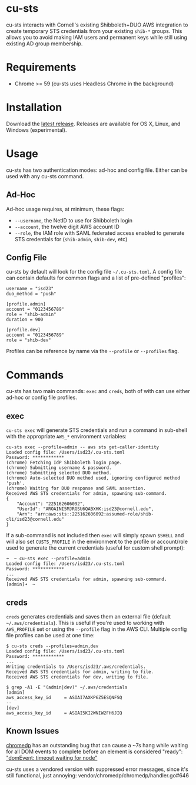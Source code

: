 # cu-sts
cu-sts interacts with Cornell's existing Shibboleth+DUO AWS integration to create temporary STS credentials from your existing `shib-*` groups. This allows you to avoid making IAM users and permanent keys while still using existing AD group membership.

# Requirements
- Chrome >= 59 (cu-sts uses Headless Chrome in the background)

# Installation
Download the [latest release](https://github.com/ian-d/cu-sts/releases). Releases are available for OS X, Linux, and Windows (experimental).

# Usage
cu-sts has two authentication modes: ad-hoc and config file. Either can be used with any cu-sts command.

## Ad-Hoc
Ad-hoc usage requires, at minimum, these flags:
- `--username`, the NetID to use for Shibboleth login
- `--account`, the twelve digit AWS account ID
- `--role`, the IAM role with SAML federated access enabled to generate STS credentials for (`shib-admin`, `shib-dev`, etc)

## Config File
cu-sts by default will look for the config file `~/.cu-sts.toml`. A config file can contain defaults for common flags and a list of pre-defined "profiles":
```
username = "isd23"
duo_method = "push"

[profile.admin]
account = "0123456789"
role = "shib-admin"
duration = 900

[profile.dev]
account = "0123456789"
role = "shib-dev"
```

Profiles can be reference by name via the `--profile` or `--profiles` flag.

# Commands
cu-sts has two main commands: `exec` and `creds`, both of with can use either ad-hoc or config file profiles.

## exec
`cu-sts exec` will generate STS credentials and run a command in sub-shell with the appropriate `AWS_*` environment variables:
```
cu-sts exec --profile=admin -- aws sts get-caller-identity
Loaded config file: /Users/isd23/.cu-sts.toml
Password: ************
(chrome) Fetching IdP Shibboleth login page.
(chrome) Submitting username & password.
(chrome) Submitting selected DUO method.
(chrome) Auto-selected DUO method used, ignoring configured method 'push'.
(chrome) Waiting for DUO response and SAML assertion.
Received AWS STS credentials for admin, spawning sub-command.
{
    "Account": "225162606092",
    "UserId": "AROAINI5MJRGSU6QABXHK:isd23@cornell.edu",
    "Arn": "arn:aws:sts::225162606092:assumed-role/shib-cli/isd23@cornell.edu"
}
```

If a sub-command is not included then `exec` will simply spawn `$SHELL` and will also set `CUSTS_PROFILE` in the environment to the profile or account/role used to generate the current credentials (useful for custom shell prompt):
```
➜  ~ cu-sts exec --profile=admin
Loaded config file: /Users/isd23/.cu-sts.toml
Password: ************
...
Received AWS STS credentials for admin, spawning sub-command.
[admin]➜  ~
```

## creds
`creds` generates credentials and saves them an external file (default `~/.aws/credentials`). This is useful if you're used to working with `AWS_PROFILE` set or using the `--profile` flag in the AWS CLI. Multiple config file profiles can be used at one time:
```
$ cu-sts creds --profiles=admin,dev
Loaded config file: /Users/isd23/.cu-sts.toml
Password: ************
...
Writing credentials to /Users/isd23/.aws/credentials.
Received AWS STS credentials for admin, writing to file.
Received AWS STS credentials for dev, writing to file.

$ grep -A1 -E "(admin|dev)" ~/.aws/credentials
[admin]
aws_access_key_id     = ASIAI7AXKP6Z5ESQNFSQ
--
[dev]
aws_access_key_id     = ASIAI5KI2WNIW2FH6JIQ
```

## Known Issues
[chromedp](https://github.com/chromedp/chromedp) has an outstanding bug that can cause a ~7s hang while waiting for all DOM events to complete before an element is considered "ready": ["domEvent: timeout waiting for node"](https://github.com/chromedp/chromedp/issues/75)

cu-sts uses a vendored version with suppressed error messages, since it's still functional, just annoying: vendor/chromedp/chromedp/handler.go#646
